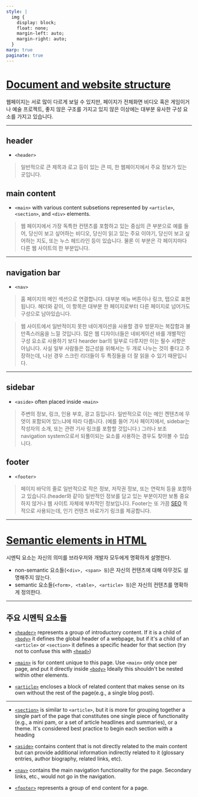```yaml
---
style: |
  img {
    display: block;
    float: none;
    margin-left: auto;
    margin-right: auto;
  }
marp: true
paginate: true
---
```

# [Document and website structure](https://developer.mozilla.org/en-US/docs/Learn/HTML/Introduction_to_HTML/Document_and_website_structure)
웹페이지는 서로 많이 다르게 보일 수 있지만, 페이지가 전체화면 비디오 혹은 게임이거나 예술 프로젝트, 좋지 않은 구조를 가지고 있지 않은 이상에는 대부분 유사한 구성 요소를 가지고 있습니다.

---
## header
- `<header>`
> 일반적으로 큰 제목과 로고 등이 있는 큰 띠, 한 웹페이지에서 주요 정보가 있는 곳입니다.

## main content
- `<main>` with various content subsetions represented by `<article>`, `<section>`, and `<div>` elements.
> 웹 페이지에서 가장 독특한 컨텐츠를 포함하고 있는 중심의 큰 부분으로 예를 들어, 당신이 보고 싶어하는 비디오, 당신이 읽고 있는 주요 이야기, 당신이 보고 싶어하는 지도, 또는 누스 헤드라인 등이 있습니다. 물론 이 부분은 각 페이지마다 다른 웹 사이트의 한 부분입니다.

---
## navigation bar
- `<nav>`
> 홈 페이지의 메인 섹션으로 연결합니다. 대부분 메뉴 버튼이나 링크, 탭으로 표현됩니다. 헤더와 같이, 이 항목은 대부분 한 페이지로부터 다른 페이지로 넘어가도 구성으로 남아있습니다.    

> 웹 사이트에서 일반적이지 못한 네이게이션을 사용할 경우 방문자는 복잡함과 불만족스러움을 느낄 것입니다. 많은 웹 디자이너들은 네비게이션 바를 개별적인 구성 요소로 사용하기 보다 hearder bar의 일부로 다루지만 이는 필수 사항은 아닙니다. 사실 일부 사람들은 접근성을 위해서는 두 개로 나누는 것이 좋다고 주장하는데, 나뉜 경우 스크린 리더들이 두 특징들을 더 잘 읽을 수 있기 때문입니다.


---
## sidebar
- `<aside>` often placed inside `<main>`
> 주변의 정보, 링크, 인용 부호, 광고 등입니다. 일반적으로 이는 메인 켄텐츠에 무엇이 포함되어 있느냐에 따라 다릅니다. (예를 들어 기사 페이지에서, sidebar는 작성자의 소개, 또는 관련 기사 링크를 포함할 것입니다.) 그러나 보조 navigation system으로서 되풀이되는 요소를 사용하는 경우도 찾아볼 수 있습니다.

## footer
- `<footer>`
> 페이지 바닥의 줄로 일반적으로 작은 정보, 저작권 정보, 또는 연락처 등을 포함하고 있습니다.(header와 같이) 일반적인 정보를 담고 있는 부분이지만 보통 중요하지 않거나 웹 사이트 자체에 부차적인 정보입니다. Footer는 또 가끔 [SEO](https://developer.mozilla.org/ko/docs/Glossary/SEO) 목적으로 사용되는데, 인기 컨텐츠 바로가기 링크를 제공합니다.

---
# [Semantic elements in HTML](https://developer.mozilla.org/en-US/docs/Glossary/Semantics)
시멘틱 요소는 자신의 의미를 브라우저와 개발자 모두에게 명확하게 설명한다.
- non-semantic 요소들(<`div>, <span> 등`)은 자신의 컨텐츠에 대해 아무것도 설명해주지 않는다.
- semantic 요소들(`<form>, <table>, <article> 등`)은 자신의 컨텐츠를 명확하게 정의한다.


---
## 주요 시멘틱 요소들
- [`<header>`](https://developer.mozilla.org/en-US/docs/Web/HTML/Element/header) represents a group of introductory content. If it is a child of [`<body>`](https://developer.mozilla.org/en-US/docs/Web/HTML/Element/body) it defines the global header of a webpage, but if it's a child of an `<article>` or `<section>` it defines a specific header for that section (try not to confuse this with [`<head>`](https://developer.mozilla.org/en-US/docs/Learn/HTML/Introduction_to_HTML/The_head_metadata_in_HTML))

- [`<main>`](https://developer.mozilla.org/en-US/docs/Web/HTML/Element/main) is for content unique to this page. Use `<main>` only once per page, and put it directly inside [`<body>`](https://developer.mozilla.org/en-US/docs/Web/HTML/Element/body) Ideally this shouldn't be nested within other elements.

- [`<article>`](https://developer.mozilla.org/en-US/docs/Web/HTML/Element/article) encloses a block of related content that makes sense on its own without the rest of the page(e.g., a single blog post).

---
- [`<section>`](https://developer.mozilla.org/en-US/docs/Web/HTML/Element/section) is similar to `<article>`, but it is more for grouping together a single part of the page that constitutes one single piece of functionality (e.g., a mini pam, or a set of article headlines and summaries), or a theme. It's considered best practice to begin each section with a heading

- [`<aside>`](https://developer.mozilla.org/en-US/docs/Web/HTML/Element/aside) contains content that is not directly related to the main content but can provide additional information indirectly related to it (glossary entries, author biography, related links, etc).

- [`<nav>`](https://developer.mozilla.org/en-US/docs/Web/HTML/Element/nav) contains the main navigation functionality for the page. Secondary links, etc., would not go in the navigation.
- [`<footer>`](https://developer.mozilla.org/en-US/docs/Web/HTML/Element/footer) represents a group of end content for a page.

